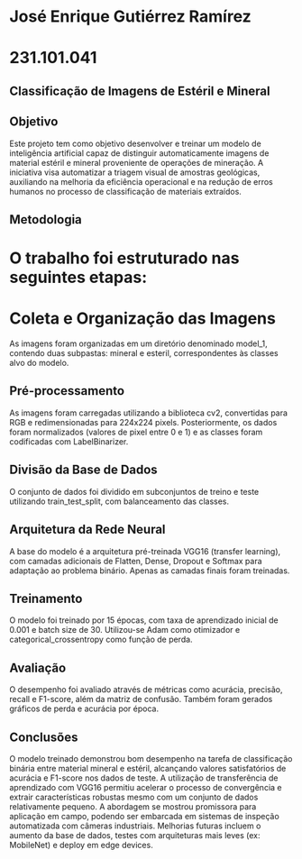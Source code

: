 # José Enrique Gutiérrez Ramírez

# 231.101.041

## Classificação de Imagens de Estéril e Mineral

## Objetivo
Este projeto tem como objetivo desenvolver e treinar um modelo de inteligência artificial capaz de distinguir automaticamente imagens de material estéril e mineral proveniente de operações de mineração. A iniciativa visa automatizar a triagem visual de amostras geológicas, auxiliando na melhoria da eficiência operacional e na redução de erros humanos no processo de classificação de materiais extraídos.

## Metodologia
# O trabalho foi estruturado nas seguintes etapas:

# Coleta e Organização das Imagens
As imagens foram organizadas em um diretório denominado model_1, contendo duas subpastas: mineral e esteril, correspondentes às classes alvo do modelo.

## Pré-processamento
As imagens foram carregadas utilizando a biblioteca cv2, convertidas para RGB e redimensionadas para 224x224 pixels. Posteriormente, os dados foram normalizados (valores de pixel entre 0 e 1) e as classes foram codificadas com LabelBinarizer.

## Divisão da Base de Dados
O conjunto de dados foi dividido em subconjuntos de treino e teste utilizando train_test_split, com balanceamento das classes.

## Arquitetura da Rede Neural
A base do modelo é a arquitetura pré-treinada VGG16 (transfer learning), com camadas adicionais de Flatten, Dense, Dropout e Softmax para adaptação ao problema binário. Apenas as camadas finais foram treinadas.

## Treinamento
O modelo foi treinado por 15 épocas, com taxa de aprendizado inicial de 0.001 e batch size de 30. Utilizou-se Adam como otimizador e categorical_crossentropy como função de perda.

## Avaliação
O desempenho foi avaliado através de métricas como acurácia, precisão, recall e F1-score, além da matriz de confusão. Também foram gerados gráficos de perda e acurácia por época.

## Conclusões
O modelo treinado demonstrou bom desempenho na tarefa de classificação binária entre material mineral e estéril, alcançando valores satisfatórios de acurácia e F1-score nos dados de teste. A utilização de transferência de aprendizado com VGG16 permitiu acelerar o processo de convergência e extrair características robustas mesmo com um conjunto de dados relativamente pequeno. A abordagem se mostrou promissora para aplicação em campo, podendo ser embarcada em sistemas de inspeção automatizada com câmeras industriais. Melhorias futuras incluem o aumento da base de dados, testes com arquiteturas mais leves (ex: MobileNet) e deploy em edge devices.
